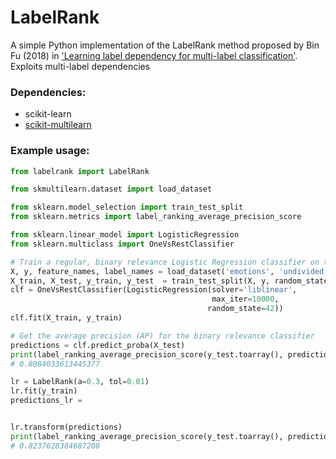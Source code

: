  # LabelRank
 A simple Python implementation of the LabelRank method proposed by Bin Fu (2018) in ['Learning label dependency for multi-label classification'](https://opus.lib.uts.edu.au/bitstream/10453/123252/2/02whole.pdf). Exploits multi-label dependencies  

### Dependencies:
* scikit-learn
* [scikit-multilearn](http://scikit.ml/index.html)

### Example usage:

```python
from labelrank import LabelRank

from skmultilearn.dataset import load_dataset

from sklearn.model_selection import train_test_split
from sklearn.metrics import label_ranking_average_precision_score

from sklearn.linear_model import LogisticRegression
from sklearn.multiclass import OneVsRestClassifier

# Train a regular, binary relevance Logistic Regression classifier on the emotions dataset.  
X, y, feature_names, label_names = load_dataset('emotions', 'undivided')
X_train, X_test, y_train, y_test  = train_test_split(X, y, random_state=42, test_size=0.2)
clf = OneVsRestClassifier(LogisticRegression(solver='liblinear', 
                                             max_iter=10000,
                                            random_state=42))
clf.fit(X_train, y_train)

# Get the average precision (AP) for the binary relevance classifier
predictions = clf.predict_proba(X_test)
print(label_ranking_average_precision_score(y_test.toarray(), predictions))
# 0.8084033613445377

lr = LabelRank(a=0.3, tol=0.01)
lr.fit(y_train)
predictions_lr =


lr.transform(predictions)
print(label_ranking_average_precision_score(y_test.toarray(), predictions_lr))
# 0.8237628384687208

```

